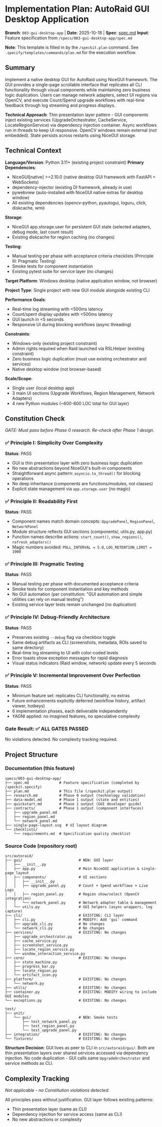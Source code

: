 # Implementation Plan: AutoRaid GUI Desktop Application

**Branch**: `003-gui-desktop-app` | **Date**: 2025-10-18 | **Spec**: [spec.md](spec.md)
**Input**: Feature specification from `/specs/003-gui-desktop-app/spec.md`

**Note**: This template is filled in by the `/speckit.plan` command. See `.specify/templates/commands/plan.md` for the execution workflow.

## Summary

Implement a native desktop GUI for AutoRaid using NiceGUI framework. The GUI provides a single-page scrollable interface that replicates all CLI functionality through visual components while maintaining zero business logic duplication. Users can manage network adapters, select UI regions via OpenCV, and execute Count/Spend upgrade workflows with real-time feedback through log streaming and progress displays.

**Technical Approach**: Thin presentation layer pattern - GUI components inject existing services (UpgradeOrchestrator, CacheService, LocateRegionService) via dependency injection container. Async workflows run in threads to keep UI responsive. OpenCV windows remain external (not embedded). State persists across restarts using NiceGUI storage.

## Technical Context

**Language/Version**: Python 3.11+ (existing project constraint)
**Primary Dependencies**:
- NiceGUI[native] >=2.10.0 (native desktop GUI framework with FastAPI + WebSockets)
- dependency-injector (existing DI framework, already in use)
- pywebview (auto-installed with NiceGUI native extras for desktop window)
- All existing dependencies (opencv-python, pyautogui, loguru, click, diskcache, wmi)

**Storage**:
- NiceGUI app.storage.user for persistent GUI state (selected adapters, debug mode, last count result)
- Existing diskcache for region caching (no changes)

**Testing**:
- Manual testing per phase with acceptance criteria checklists (Principle III: Pragmatic Testing)
- Smoke tests for component instantiation
- Existing pytest suite for service layer (no changes)

**Target Platform**: Windows desktop (native application window, not browser)

**Project Type**: Single project with new GUI module alongside existing CLI

**Performance Goals**:
- Real-time log streaming with <500ms latency
- Count/spent display updates with <500ms latency
- GUI launch in <5 seconds
- Responsive UI during blocking workflows (async threading)

**Constraints**:
- Windows-only (existing project constraint)
- Admin rights required when Raid launched via RSLHelper (existing constraint)
- Zero business logic duplication (must use existing orchestrator and services)
- Native desktop window (not browser-based)

**Scale/Scope**:
- Single user (local desktop app)
- 3 main UI sections (Upgrade Workflows, Region Management, Network Adapters)
- 4 new Python modules (~600-800 LOC total for GUI layer)

## Constitution Check

*GATE: Must pass before Phase 0 research. Re-check after Phase 1 design.*

### ✅ Principle I: Simplicity Over Complexity

**Status**: PASS

- GUI is thin presentation layer with zero business logic duplication
- No new abstractions beyond NiceGUI's built-in components
- Straightforward async pattern: `asyncio.to_thread()` for blocking operations
- No deep inheritance (components are functions/modules, not classes)
- Explicit state management via `app.storage.user` (no magic)

### ✅ Principle II: Readability First

**Status**: PASS

- Component names match domain concepts: `UpgradePanel`, `RegionPanel`, `NetworkPanel`
- Module structure reflects GUI sections (components/, utils.py, app.py)
- Function names describe actions: `start_count()`, `show_regions()`, `refresh_adapters()`
- Magic numbers avoided: `POLL_INTERVAL = 5.0`, `LOG_RETENTION_LIMIT = 1000`

### ✅ Principle III: Pragmatic Testing

**Status**: PASS

- Manual testing per phase with documented acceptance criteria
- Smoke tests for component instantiation and key methods
- No GUI automation (per constitution: "GUI automation and simple utilities can rely on manual testing")
- Existing service layer tests remain unchanged (no duplication)

### ✅ Principle IV: Debug-Friendly Architecture

**Status**: PASS

- Preserves existing `--debug` flag via checkbox toggle
- Same debug artifacts as CLI (screenshots, metadata, ROIs saved to same directory)
- Real-time log streaming to UI with color-coded levels
- Error toasts show exception messages for rapid diagnosis
- Visual status indicators (Raid window, network) update every 5 seconds

### ✅ Principle V: Incremental Improvement Over Perfection

**Status**: PASS

- Minimum feature set: replicates CLI functionality, no extras
- Future enhancements explicitly deferred (workflow history, artifact viewer, hotkeys)
- 6 implementation phases, each deliverable independently
- YAGNI applied: no imagined features, no speculative complexity

### Gate Result: ✅ ALL GATES PASSED

No violations detected. No complexity tracking required.

## Project Structure

### Documentation (this feature)

```
specs/003-gui-desktop-app/
├── spec.md              # Feature specification (completed by /speckit.specify)
├── plan.md              # This file (/speckit.plan output)
├── research.md          # Phase 0 output (technology validation)
├── data-model.md        # Phase 1 output (state and entities)
├── quickstart.md        # Phase 1 output (GUI developer guide)
├── contracts/           # Phase 1 output (component interfaces)
│   ├── upgrade_panel.md
│   ├── region_panel.md
│   └── network_panel.md
├── single-page-layout.svg  # UI layout diagram
└── checklists/
    └── requirements.md  # Specification quality checklist
```

### Source Code (repository root)

```
src/autoraid/
├── gui/                          # NEW: GUI layer
│   ├── __init__.py
│   ├── app.py                    # Main NiceGUI application & single-page layout
│   ├── components/               # UI sections
│   │   ├── __init__.py
│   │   ├── upgrade_panel.py      # Count + Spend workflows + Live Logs
│   │   ├── region_panel.py       # Region show/select (OpenCV integration)
│   │   └── network_panel.py      # Network adapter table & management
│   └── utils.py                  # GUI helpers (async wrappers, log capture)
├── cli/                          # EXISTING: CLI layer
│   ├── cli.py                    # MODIFY: Add 'gui' command
│   ├── upgrade_cli.py            # No changes
│   └── network_cli.py            # No changes
├── services/                     # EXISTING: No changes
│   ├── upgrade_orchestrator.py
│   ├── cache_service.py
│   ├── screenshot_service.py
│   ├── locate_region_service.py
│   └── window_interaction_service.py
├── core/                         # EXISTING: No changes
│   ├── state_machine.py
│   ├── progress_bar.py
│   ├── locate_region.py
│   └── artifact_icon.py
├── platform/                     # EXISTING: No changes
│   └── network.py
├── utils/                        # EXISTING: No changes
├── container.py                  # EXISTING: MODIFY wiring to include GUI modules
└── exceptions.py                 # EXISTING: No changes

test/
├── unit/
│   └── gui/                      # NEW: Smoke tests
│       ├── test_network_panel.py
│       ├── test_region_panel.py
│       └── test_upgrade_panel.py
├── integration/                  # EXISTING: No changes
└── fixtures/                     # EXISTING: No changes
```

**Structure Decision**: GUI lives as peer to CLI in `src/autoraid/gui/`. Both are thin presentation layers over shared services accessed via dependency injection. No code duplication - GUI calls same `UpgradeOrchestrator` and service methods as CLI.

## Complexity Tracking

*Not applicable - no Constitution violations detected.*

All principles pass without justification. GUI layer follows existing patterns:
- Thin presentation layer (same as CLI)
- Dependency injection for service access (same as CLI)
- No new abstractions or complexity
